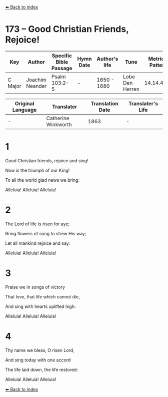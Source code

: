 [⬅️ Back to index](../README.md)

# 173 – Good Christian Friends, Rejoice!

Key | Author   | Specific Bible Passage     |Hymn Date |Author's life |Tune |Metrical Pattern   |Composer/Source                                                                                        
-- | --------- | ---------------------------|----------|--------------|-----|-------------------|-------------   
C Major  | Joachim Neander      | Psalm 103:2-5 | -  | 1650 - 1680 | Lobe Den Herren | 14.14.4.7.8 | Chorale Book for England, 1863 

Original Language | Translater | Translation Date   | Translater's Life     
----------------- | --------- | --------------------|-------------   
\-  | Catherine Winkworth      | 1863 | -  | 1827 - 1878 



# 1

Good Christian friends, rejoice and sing!

Now is the triumph of our King!

To all the world glad news we bring:

Alleluia! Alleluia! Alleluia!



# 2

The Lord of life is risen for aye;

Bring flowers of song to strew His way;

Let all mankind rejoice and say:

Alleluia! Alleluia! Alleluia!



# 3

Praise we in songs of victory

That love, that life which cannot die,

And sing with hearts uplifted high:

Alleluia! Alleluia! Alleluia!



# 4

Thy name we bless, O risen Lord,

And sing today with one accord

The life laid down, the life restored:

Alleluia! Alleluia! Alleluia!

[⬅️ Back to index](../README.md)
